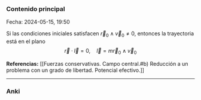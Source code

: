 ### Contenido principal

Fecha: 2024-05-15, 19:50

Si las condiciones iniciales satisfacen $\vec{r}_0 \wedge \vec{v}_0 \neq 0$, entonces la trayectoria está en el plano
$$
\vec{r} \cdot \vec{l} = 0 , \quad \vec{l} = m\vec{r}_0 \wedge \vec{v}_0
$$

**Referencias:** [[Fuerzas conservativas. Campo central.#b) Reducción a un problema con un grado de libertad. Potencial efectivo.]]

---
### Anki
